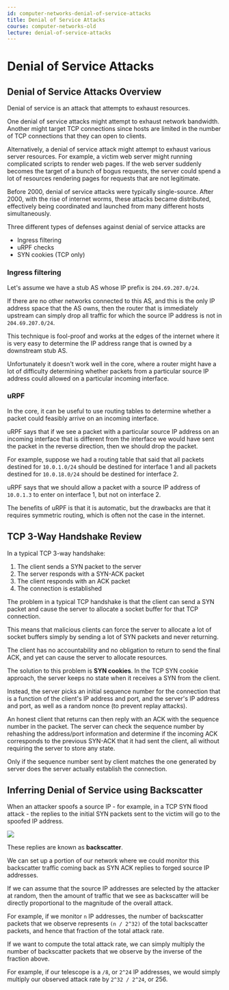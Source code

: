 ```yaml
---
id: computer-networks-denial-of-service-attacks
title: Denial of Service Attacks
course: computer-networks-old
lecture: denial-of-service-attacks
---
```


# Denial of Service Attacks

## Denial of Service Attacks Overview

Denial of service is an attack that attempts to exhaust resources.

One denial of service attacks might attempt to exhaust network bandwidth. Another might target TCP connections since hosts are limited in the number of TCP connections that they can open to clients.

Alternatively, a denial of service attack might attempt to exhaust various server resources. For example, a victim web server might running complicated scripts to render web pages. If the web server suddenly becomes the target of a bunch of bogus requests, the server could spend a lot of resources rendering pages for requests that are not legitimate.

Before 2000, denial of service attacks were typically single-source. After 2000, with the rise of internet worms, these attacks became distributed, effectively being coordinated and launched from many different hosts simultaneously.

Three different types of defenses against denial of service attacks are

- Ingress filtering
- uRPF checks
- SYN cookies (TCP only)

### Ingress filtering

Let's assume we have a stub AS whose IP prefix is `204.69.207.0/24`.

If there are no other networks connected to this AS, and this is the only IP address space that the AS owns, then the router that is immediately upstream can simply drop all traffic for which the source IP address is not in `204.69.207.0/24`.

This technique is fool-proof and works at the edges of the internet where it is very easy to determine the IP address range that is owned by a downstream stub AS.

Unfortunately it doesn't work well in the core, where a router might have a lot of difficulty determining whether packets from a particular source IP address could allowed on a particular incoming interface.

### uRPF

In the core, it can be useful to use routing tables to determine whether a packet could feasibly arrive on an incoming interface.

uRPF says that if we see a packet with a particular source IP address on an incoming interface that is different from the interface we would have sent the packet in the reverse direction, then we should drop the packet.

For example, suppose we had a routing table that said that all packets destined for `10.0.1.0/24` should be destined for interface 1 and all packets destined for `10.0.18.0/24` should be destined for interface 2.

uRPF says that we should allow a packet with a source IP address of `10.0.1.3` to enter on interface 1, but not on interface 2.

The benefits of uRPF is that it is automatic, but the drawbacks are that it requires symmetric routing, which is often not the case in the internet.

## TCP 3-Way Handshake Review

In a typical TCP 3-way handshake:

1. The client sends a SYN packet to the server
2. The server responds with a SYN-ACK packet
3. The client responds with an ACK packet
4. The connection is established

The problem in a typical TCP handshake is that the client can send a SYN packet and cause the server to allocate a socket buffer for that TCP connection.

This means that malicious clients can force the server to allocate a lot of socket buffers simply by sending a lot of SYN packets and never returning.

The client has no accountability and no obligation to return to send the final ACK, and yet can cause the server to allocate resources.

The solution to this problem is **SYN cookies**. In the TCP SYN cookie approach, the server keeps no state when it receives a SYN from the client.

Instead, the server picks an initial sequence number for the connection that is a function of the client's IP address and port, and the server's IP address and port, as well as a random nonce (to prevent replay attacks).

An honest client that returns can then reply with an ACK with the sequence number in the packet. The server can check the sequence number by rehashing the address/port information and determine if the incoming ACK corresponds to the previous SYN-ACK that it had sent the client, all without requiring the server to store any state.

Only if the sequence number sent by client matches the one generated by server does the server actually establish the connection.

## Inferring Denial of Service using Backscatter

When an attacker spoofs a source IP - for example, in a TCP SYN flood attack - the replies to the initial SYN packets sent to the victim will go to the spoofed IP address.

![](https://assets.omscs.io/notes/DDD8B5E8-61AA-42E0-BBED-2EEAF38D5B50.png)

These replies are known as **backscatter**.

We can set up a portion of our network where we could monitor this backscatter traffic coming back as SYN ACK replies to forged source IP addresses.

If we can assume that the source IP addresses are selected by the attacker at random, then the amount of traffic that we see as backscatter will be directly proportional to the magnitude of the overall attack.

For example, if we monitor `n` IP addresses, the number of backscatter packets that we observe represents `(n / 2^32)` of the total backscatter packets, and hence that fraction of the total attack rate.

If we want to compute the total attack rate, we can simply multiply the number of backscatter packets that we observe by the inverse of the fraction above.

For example, if our telescope is a `/8`, or `2^24` IP addresses, we would simply multiply our observed attack rate by `2^32 / 2^24`, or 256.
